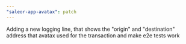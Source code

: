 ```yaml
---
"saleor-app-avatax": patch
---
```


Adding a new logging line, that shows the "origin" and "destination" address that avatax used for the transaction and make e2e tests work
